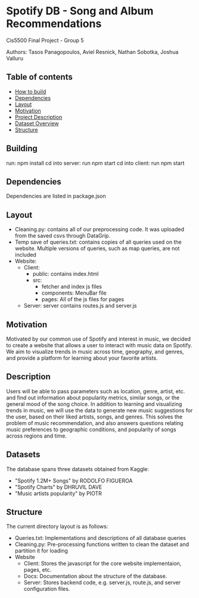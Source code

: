 # Spotify DB - Song and Album Recommendations
Cis5500 Final Project - Group 5

Authors: Tasos Panagopoulos, Aviel Resnick, Nathan Sobotka, Joshua Valluru

## Table of contents
* [How to build](#Building)
* [Dependencies](#Dependencies)
* [Layout](#Layout)
* [Motivation](#motivation)
* [Project Description](#description)
* [Dataset Overview](#datasets)
* [Structure](#structure)

## Building
run:
npm install
cd into server: run npm start
cd into client: run npm start

## Dependencies
Dependencies are listed in package.json

## Layout
- Cleaning.py: contains all of our preprocessing code. It was uploaded from the saved csvs through DataGrip. 
- Temp save of queries.txt: contains copies of all queries used on the website. Multiple versions of queries, such as map queries, are not included
- Website:
  - Client: 
    - public: contains index.html
    - src: 
      - fetcher and index js files
      - components: MenuBar file
      - pages: All of the js files for pages
  - Server: server contains routes.js and server.js

## Motivation
Motivated by our common use of Spotify and interest in music, we decided to create a website that allows a user to interact with music data on Spotify. We aim to visualize trends in music across time, geography, and genres, and provide a platform for learning about your favorite artists.

## Description
Users will be able to pass parameters such as location, genre, artist, etc. and find out information about popularity metrics, similar songs, or the general mood of the song choice. In addition to learning and visualizing trends in music, we will use the data to generate new music suggestions for the user, based on their liked artists, songs, and genres. This solves the problem of music recommendation, and also answers questions relating music preferences to geographic conditions, and popularity of songs across regions and time.

## Datasets
The database spans three datasets obtained from Kaggle:
* "Spotify 1.2M+ Songs" by RODOLFO FIGUEROA
* "Spotify Charts" by DHRUVIL DAVE
* "Music artists popularity" by PIOTR 
	
## Structure
The current directory layout is as follows:
* Queries.txt: Implementations and descriptions of all database queries
* Cleaning.py: Pre-processing functions written to clean the dataset and partition it for loading
* Website
  * Client: Stores the javascript for the core website implementaion, pages, etc. 
  * Docs: Documentation about the structure of the database.
  * Server: Stores backend code, e.g. server.js, route.js, and server configuration files.


